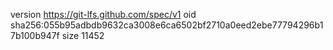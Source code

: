 version https://git-lfs.github.com/spec/v1
oid sha256:055b95adbdb9632ca3008e6ca6502bf2710a0eed2ebe77794296b17b100b947f
size 11452
